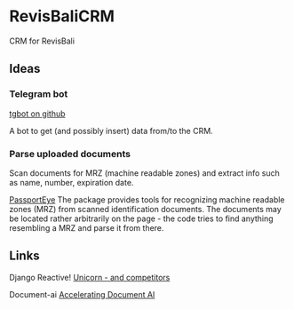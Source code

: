 # RevisBaliCRM
CRM for RevisBali

## Ideas

### Telegram bot
[tgbot on github](https://github.com/Ali-Toosi/django-tgbot)

A bot to get (and possibly insert) data from/to the CRM.

### Parse uploaded documents

Scan documents for MRZ (machine readable zones) and extract info such as name, number, expiration date.

[PassportEye](https://pypi.org/project/PassportEye/)
The package provides tools for recognizing machine readable zones (MRZ) from scanned identification documents. The documents may be located rather arbitrarily on the page - the code tries to find anything resembling a MRZ and parse it from there.


## Links

Django Reactive!
[Unicorn - and competitors](https://www.django-unicorn.com/docs/)

Document-ai
[Accelerating Document AI](https://huggingface.co/blog/document-ai)